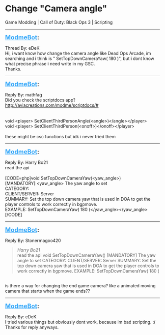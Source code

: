 # Change "Camera angle"
Game Modding | Call of Duty: Black Ops 3 | Scripting

---
<strong style="font-size: 1.4em;"><span style="text-decoration: underline;text-decoration-color: #34a7f9;"><span style="color:#34a7f9;">ModmeBot</span></span>:</strong>

<p>Thread By: eDeK<br />Hi, i want know how change the camera angle like Dead Ops Arcade, im searching and i think is &quot; SetTopDownCameraYaw( 180 )&quot;, but i dont know what precise phrase i need write in my GSC. <br />Thanks.</p>

---
<strong style="font-size: 1.4em;"><span style="text-decoration: underline;text-decoration-color: #34a7f9;"><span style="color:#34a7f9;">ModmeBot</span></span>:</strong>

<p>Reply By: mathfag<br />Did you check the scriptdocs app?<br /><a href="http://aviacreations.com/modme/scriptdocs/">http://aviacreations.com/modme/scriptdocs/#</a><br /> <br /> <br />void &lt;player&gt; SetClientThirdPersonAngle(&lt;angle&gt;)&lt;/angle&gt;&lt;/player&gt;<br />void &lt;player&gt; SetClientThirdPerson(&lt;onoff&gt;)&lt;/onoff&gt;&lt;/player&gt;<br /> <br />these might be csc functions but idk i never tried them</p>

---
<strong style="font-size: 1.4em;"><span style="text-decoration: underline;text-decoration-color: #34a7f9;"><span style="color:#34a7f9;">ModmeBot</span></span>:</strong>

<p>Reply By: Harry Bo21<br />read the api<br /> <br />[CODE=php]void SetTopDownCameraYaw(&lt;yaw_angle&gt;)<br />[MANDATORY] &lt;yaw_angle&gt; The yaw angle to set<br />CATEGORY: <br />CLIENT/SERVER: Server<br />SUMMARY: Set the top down camera yaw that is used in DOA to get the player controls to work correctly in bgpmove.<br />EXAMPLE: SetTopDownCameraYaw( 180 )&lt;/yaw_angle&gt;&lt;/yaw_angle&gt;[/CODE]</p>

---
<strong style="font-size: 1.4em;"><span style="text-decoration: underline;text-decoration-color: #34a7f9;"><span style="color:#34a7f9;">ModmeBot</span></span>:</strong>

<p>Reply By: Stonermagoo420<br /><blockquote><em>Harry Bo21</em><br />read the api   void SetTopDownCameraYaw() [MANDATORY] The yaw angle to set CATEGORY: CLIENT/SERVER: Server SUMMARY: Set the top down camera yaw that is used in DOA to get the player controls to work correctly in bgpmove. EXAMPLE: SetTopDownCameraYaw( 180 )</blockquote><br /> is there a way for changing the end game camera? like a animated moving camera that starts when the game ends??</p>

---
<strong style="font-size: 1.4em;"><span style="text-decoration: underline;text-decoration-color: #34a7f9;"><span style="color:#34a7f9;">ModmeBot</span></span>:</strong>

<p>Reply By: eDeK<br />I tried various things but obviously dont work, because im bad scripting. :(<br />Thanks for reply anyways.</p>
